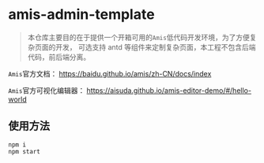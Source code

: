 # amis-admin-template

> 本仓库主要目的在于提供一个开箱可用的`Amis`低代码开发环境，为了方便复杂页面的开发，
> 可选支持 antd 等组件来定制复杂页面，本工程不包含后端代码，前后端分离。

`Amis`官方文档： https://baidu.github.io/amis/zh-CN/docs/index

`Amis`官方可视化编辑器： https://aisuda.github.io/amis-editor-demo/#/hello-world

## 使用方法

```
npm i
npm start
```
